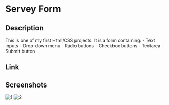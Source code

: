 # Servey Form 

## Description
This is one of my first Html/CSS projects.
It is a form containing:
    - Text inputs
    - Drop-down menu
    - Radio buttons
    - Checkbox buttons
    - Textarea
    - Submit button

## Link

## Screenshots
![1](https://user-images.githubusercontent.com/86771559/192134637-282311dd-745c-434b-9621-28797c2bd404.PNG)
![2](https://user-images.githubusercontent.com/86771559/192134638-631425f8-34df-4bb6-8c44-6aacb68f59fa.PNG)
